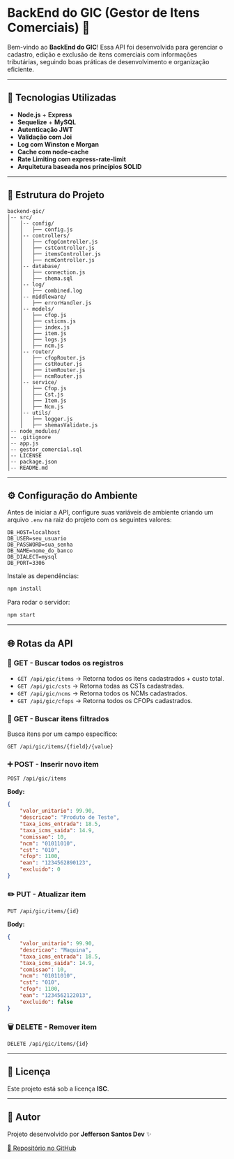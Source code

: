 # BackEnd do GIC (Gestor de Itens Comerciais) 🚀

Bem-vindo ao **BackEnd do GIC**! Essa API foi desenvolvida para gerenciar o cadastro, edição e exclusão de itens comerciais com informações tributárias, seguindo boas práticas de desenvolvimento e organização eficiente.

---
## 📌 Tecnologias Utilizadas

- **Node.js** + **Express**
- **Sequelize** + **MySQL**
- **Autenticação JWT**
- **Validação com Joi**
- **Log com Winston e Morgan**
- **Cache com node-cache**
- **Rate Limiting com express-rate-limit**
- **Arquitetura baseada nos princípios SOLID**

---
## 📁 Estrutura do Projeto

```
backend-gic/
│-- src/
│   │-- config/
│   │   ├── config.js
│   │-- controllers/
│   │   ├── cfopController.js
│   │   ├── cstController.js
│   │   ├── itemsController.js
│   │   ├── ncmController.js
│   │-- database/
│   │   ├── connection.js
│   │   ├── shema.sql
│   │-- log/
│   │   ├── combined.log
│   │-- middleware/
│   │   ├── errorHandler.js
│   │-- models/
│   │   ├── cfop.js
│   │   ├── csticms.js
│   │   ├── index.js
│   │   ├── item.js
│   │   ├── logs.js
│   │   ├── ncm.js
│   │-- router/
│   │   ├── cfopRouter.js
│   │   ├── cstRouter.js
│   │   ├── itemRouter.js
│   │   ├── ncmRouter.js
│   │-- service/
│   │   ├── Cfop.js
│   │   ├── Cst.js
│   │   ├── Item.js
│   │   ├── Ncm.js
│   │-- utils/
│   │   ├── logger.js
│   │   ├── shemasValidate.js
│-- node_modules/
│-- .gitignore
│-- app.js
│-- gestor_comercial.sql
│-- LICENSE
│-- package.json
│-- README.md
```

---
## ⚙️ Configuração do Ambiente

Antes de iniciar a API, configure suas variáveis de ambiente criando um arquivo `.env` na raiz do projeto com os seguintes valores:

```
DB_HOST=localhost
DB_USER=seu_usuario
DB_PASSWORD=sua_senha
DB_NAME=nome_do_banco
DB_DIALECT=mysql
DB_PORT=3306
```

Instale as dependências:
```sh
npm install
```

Para rodar o servidor:
```sh
npm start
```

---
## 🌐 Rotas da API

### 📌 **GET** - Buscar todos os registros
- `GET /api/gic/items` → Retorna todos os itens cadastrados + custo total.
- `GET /api/gic/csts` → Retorna todas as CSTs cadastradas.
- `GET /api/gic/ncms` → Retorna todos os NCMs cadastrados.
- `GET /api/gic/cfops` → Retorna todos os CFOPs cadastrados.

### 🔎 **GET** - Buscar itens filtrados
Busca itens por um campo específico:
```
GET /api/gic/items/{field}/{value}
```

### ➕ **POST** - Inserir novo item
```
POST /api/gic/items
```
**Body:**
```json
{
    "valor_unitario": 99.90,
    "descricao": "Produto de Teste",
    "taxa_icms_entrada": 18.5,
    "taxa_icms_saida": 14.9,
    "comissao": 10,
    "ncm": "01011010",
    "cst": "010",
    "cfop": 1100,
    "ean": "1234562890123",
    "excluido": 0
}
```

### ✏️ **PUT** - Atualizar item
```
PUT /api/gic/items/{id}
```
**Body:**
```json
{
    "valor_unitario": 99.90,
    "descricao": "Maquina",
    "taxa_icms_entrada": 18.5,
    "taxa_icms_saida": 14.9,
    "comissao": 10,
    "ncm": "01011010",
    "cst": "010",
    "cfop": 1100,
    "ean": "1234562122013",
    "excluido": false
}
```

### 🗑️ **DELETE** - Remover item
```
DELETE /api/gic/items/{id}
```

---
## 📜 Licença

Este projeto está sob a licença **ISC**.

---
## 📝 Autor

Projeto desenvolvido por **Jefferson Santos Dev** ✨

[🔗 Repositório no GitHub](https://github.com/jefferson-da-silva-santos/backend-gic)

